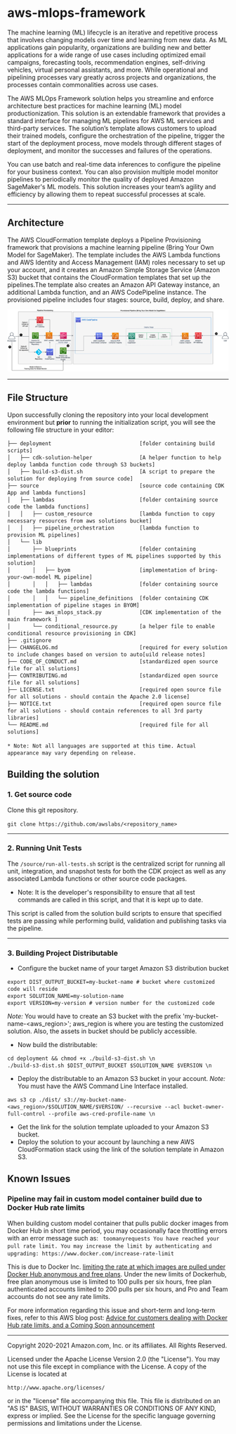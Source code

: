 # aws-mlops-framework

The machine learning (ML) lifecycle is an iterative and repetitive process that involves
changing models over time and learning from new data. As ML applications gain popularity,
organizations are building new and better applications for a wide range of use cases
including optimized email campaigns, forecasting tools, recommendation engines, self-driving
vehicles, virtual personal assistants, and more. While operational and pipelining
processes vary greatly across projects and organizations, the processes contain
commonalities across use cases.

The AWS MLOps Framework solution helps you streamline and enforce architecture best
practices for machine learning (ML) model productionization. This solution is an extendable
framework that provides a standard interface for managing ML pipelines for AWS ML
services and third-party services. The solution’s template allows customers to upload their
trained models, configure the orchestration of the pipeline, trigger the start of the deployment
process, move models through different stages of deployment, and monitor the successes
and failures of the operations.

You can use batch and real-time data inferences to configure the pipeline for your business
context. You can also provision multiple model monitor pipelines to periodically monitor the quality of deployed Amazon SageMaker's ML models. This solution increases your team’s agility and efficiency by allowing them to
repeat successful processes at scale.

---

## Architecture

The AWS CloudFormation template deploys a Pipeline Provisioning framework that
provisions a machine learning pipeline (Bring Your Own Model for SageMaker). The
template includes the AWS Lambda functions and AWS Identity and Access Management
(IAM) roles necessary to set up your account, and it creates an Amazon Simple Storage
Service (Amazon S3) bucket that contains the CloudFormation templates that set up the
pipelines.The template also creates an Amazon API Gateway instance, an additional
Lambda function, and an AWS CodePipeline instance.
The provisioned pipeline includes four stages: source, build, deploy, and share.

![architecture](source/architecture.png)

---

## File Structure

Upon successfully cloning the repository into your local development environment but **prior** to running the initialization script, you will see the following file structure in your editor:

```
├── deployment                            [folder containing build scripts]
│   ├── cdk-solution-helper               [A helper function to help deploy lambda function code through S3 buckets]
│   ├── build-s3-dist.sh                  [A script to prepare the solution for deploying from source code]
├── source                                [source code containing CDK App and lambda functions]
│   ├── lambdas                           [folder containing source code the lambda functions]
│   │   ├── custom_resource               [lambda function to copy necessary resources from aws solutions bucket]
│   │   ├── pipeline_orchestration        [lambda function to provision ML pipelines]
│   └── lib
│       ├── blueprints                    [folder containing implementations of different types of ML pipelines supported by this solution]
│       │   ├── byom                      [implementation of bring-your-own-model ML pipeline]
│       │   │   ├── lambdas               [folder containing source code the lambda functions]
│       │   │   └── pipeline_definitions  [folder containing CDK implementation of pipeline stages in BYOM]
│       ├── aws_mlops_stack.py            [CDK implementation of the main framework ]
│       └── conditional_resource.py       [a helper file to enable conditional resource provisioning in CDK]
├── .gitignore
├── CHANGELOG.md                          [required for every solution to include changes based on version to auto[uild release notes]
├── CODE_OF_CONDUCT.md                    [standardized open source file for all solutions]
├── CONTRIBUTING.md                       [standardized open source file for all solutions]
├── LICENSE.txt                           [required open source file for all solutions - should contain the Apache 2.0 license]
├── NOTICE.txt                            [required open source file for all solutions - should contain references to all 3rd party libraries]
└── README.md                             [required file for all solutions]

* Note: Not all languages are supported at this time. Actual appearance may vary depending on release.
```

## Building the solution

### 1. Get source code

Clone this git repository.

`git clone https://github.com/awslabs/<repository_name>`

---

### 2. Running Unit Tests

The `/source/run-all-tests.sh` script is the centralized script for running all unit, integration, and snapshot tests for both the CDK project as well as any associated Lambda functions or other source code packages.

- Note: It is the developer's responsibility to ensure that all test commands are called in this script, and that it is kept up to date.

This script is called from the solution build scripts to ensure that specified tests are passing while performing build, validation and publishing tasks via the pipeline.

---

### 3. Building Project Distributable

- Configure the bucket name of your target Amazon S3 distribution bucket

```
export DIST_OUTPUT_BUCKET=my-bucket-name # bucket where customized code will reside
export SOLUTION_NAME=my-solution-name
export VERSION=my-version # version number for the customized code
```

_Note:_ You would have to create an S3 bucket with the prefix 'my-bucket-name-<aws_region>'; aws_region is where you are testing the customized solution. Also, the assets in bucket should be publicly accessible.

- Now build the distributable:

```
cd deployment && chmod +x ./build-s3-dist.sh \n
./build-s3-dist.sh $DIST_OUTPUT_BUCKET $SOLUTION_NAME $VERSION \n
```

- Deploy the distributable to an Amazon S3 bucket in your account. _Note:_ You must have the AWS Command Line Interface installed.

```
aws s3 cp ./dist/ s3://my-bucket-name-<aws_region>/$SOLUTION_NAME/$VERSION/ --recursive --acl bucket-owner-full-control --profile aws-cred-profile-name \n
```

- Get the link for the solution template uploaded to your Amazon S3 bucket.
- Deploy the solution to your account by launching a new AWS CloudFormation stack using the link of the solution template in Amazon S3.

## Known Issues

### Pipeline may fail in custom model container build due to Docker Hub rate limits

When building custom model container that pulls public docker images from Docker Hub in short time period, you may occasionally face throttling errors with an error message such as:
` toomanyrequests You have reached your pull rate limit. You may increase the limit by authenticating and upgrading: https://www.docker.com/increase-rate-limit`

This is due to Docker Inc. [limiting the rate at which images are pulled under Docker Hub anonymous and free plans](https://docs.docker.com/docker-hub/download-rate-limit/). Under the new limits of Dockerhub, free plan anonymous use is limited to 100 pulls per six hours, free plan authenticated accounts limited to 200 pulls per six hours, and Pro and Team accounts do not see any rate limits.

For more information regarding this issue and short-term and long-term fixes, refer to this AWS blog post: [Advice for customers dealing with Docker Hub rate limits, and a Coming Soon announcement](https://aws.amazon.com/blogs/containers/advice-for-customers-dealing-with-docker-hub-rate-limits-and-a-coming-soon-announcement/)

---

Copyright 2020-2021 Amazon.com, Inc. or its affiliates. All Rights Reserved.

Licensed under the Apache License Version 2.0 (the "License"). You may not use this file except in compliance with the License. A copy of the License is located at

    http://www.apache.org/licenses/

or in the "license" file accompanying this file. This file is distributed on an "AS IS" BASIS, WITHOUT WARRANTIES OR CONDITIONS OF ANY KIND, express or implied. See the License for the specific language governing permissions and limitations under the License.

